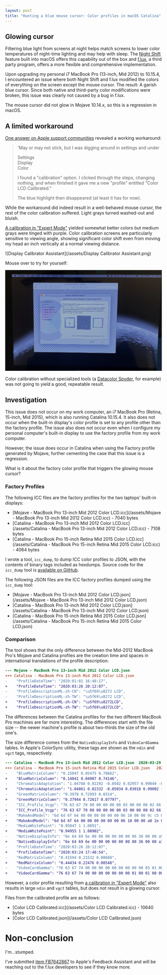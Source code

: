 ```yaml
---
layout: post
title: "Hunting a blue mouse cursor: Color profiles in macOS Catalina"
---
```


## Glowing cursor
Filtering blue light from screens at night helps match screens to lower color
temperatures of night-time lighting and may help with sleep.  The [Night
Shift](https://support.apple.com/en-us/HT207513) feature built into macOS
offers this capability out of the box and [f.lux](https://justgetflux.com/), a
third party program, offers a more flexible and comprehensive implementation.

Upon upgrading my personal i7 MacBook Pro (13-inch, Mid 2012) to 10.15.4, I
encountered an issue where both Night Shift and f.lux modified the colors of
everything on the screen except the mouse cursor.  The result: A garish blue
cursor.  Since both native and third-party color modifications were broken,
this issue was clearly not caused by a bug in f.lux.

The mouse cursor did not glow in Mojave 10.14.x, so this is a regression in
macOS.

## A limited workaround
[One answer on Apple support
communities](https://discussions.apple.com/thread/250815800?answerId=250815800021#250815800021)
revealed a working workaround:

> 'May or may not stick, but I was digging around in settings and under 
>
> Settings<br/>
> Display<br/>
> Color<br/>
> 
> I found a "calibration" option. I clicked through the steps, changing nothing, and when finished it gave me a new "profile" entitled "Color LCD Calibrated."
> 
> The blue highlight then disappeared (at least it has for now).

While the workaround did indeed result in a well-behaved mouse cursor, the rest
of the color calibration suffered.  Light grays turned washed-out and bluish. 

[A calibration in "Expert
Mode"](https://osxdaily.com/2015/10/14/access-expert-mode-screen-color-calibrator-mac-os-x/)
yielded somewhat better colors but medium grays were tinged with purple.  Color
calibration screens are particularly sensitive to viewing angle, showing
significant color shift even from moving my head an inch vertically at a
normal viewing distance.

![Display Calibrator Assistant](/assets/Display Calibrator Assistant.png)

Mouse over to try for yourself:

<script type="text/javascript">
    function mouseover(image) {
        image.src = "/assets/MacBook Pro Viewing Angle 2.jpg";
    }
    function mouseout(image) {
        image.src = "/assets/MacBook Pro Viewing Angle 1.jpg";
    }
</script>
<img alt="Display Calibrator Assistant screen comparison"
     src="/assets/MacBook Pro Viewing Angle 1.jpg"
     onmouseover="mouseover(this)" 
     onmouseout="mouseout(this)"
/>

Color calibration without specialized tools (a [Datacolor
Spyder](https://spyderx.datacolor.com/shop/), for example) was not going to
yield a good, repeatable result.

## Investigation
This issue does not occur on my work computer, an i7 MacBook Pro (Retina,
15-inch, Mid 2015), which is also running Catalina 10.15.4.  It also does not
occur when the built-in display's color profile is set to any profile other
than the factory profile.  The issue also does not occur even when I configure
my personal computer's built-in display to use the factory profile from my work
computer.

However, the issue does occur in Catalina when using the Factory profile
generated by Mojave, further cementing the case that this issue is a
regression.

What is it about the factory color profile that triggers the glowing mouse
cursor?

### Factory Profiles
The following ICC files are the factory profiles for the two laptops' built-in
displays:

* [Mojave - MacBook Pro 13-inch Mid 2012 Color LCD.icc](/assets/Mojave - MacBook Pro 13-inch Mid 2012 Color LCD.icc) - 7040 bytes
* [Catalina - MacBook Pro 13-inch Mid 2012 Color LCD.icc](/assets/Catalina - MacBook Pro 13-inch Mid 2012 Color LCD.icc) - 7108 bytes
* [Catalina - MacBook Pro 15-inch Retina Mid 2015 Color LCD.icc](/assets/Catalina - MacBook Pro 15-inch Retina Mid 2015 Color LCD.icc) - 4064 bytes

I wrote a tool, `icc_dump`, to dump ICC color profiles to JSON, with the
contents of binary tags included as hexdumps.  Source code for the `icc_dump`
tool is [available on GitHub](https://github.com/mplough/icc_dump).

The following JSON files are the ICC factory profiles dumped using the
`icc_dump` tool:

* [Mojave - MacBook Pro 13-inch Mid 2012 Color LCD.json](/assets/Mojave - MacBook Pro 13-inch Mid 2012 Color LCD.json)
* [Catalina - MacBook Pro 13-inch Mid 2012 Color LCD.json](/assets/Catalina - MacBook Pro 13-inch Mid 2012 Color LCD.json)
* [Catalina - MacBook Pro 15-inch Retina Mid 2015 Color LCD.json](/assets/Catalina - MacBook Pro 15-inch Retina Mid 2015 Color LCD.json)

### Comparison
The tool shows that the only difference between the Mid-2012 MacBook Pro's
Mojave and Catalina profiles are the creation time and spaces in international
translations of the profile description:

```diff
--- Mojave - MacBook Pro 13-inch Mid 2012 Color LCD.json
+++ Catalina - MacBook Pro 13-inch Mid 2012 Color LCD.json
-    "ProfileDateTime": "2020:01:01 16:48:17",
+    "ProfileDateTime": "2020:03:26 20:12:07",
-    "ProfileDescriptionML-zh-CN": "\u5f69\u8272 LCD",
-    "ProfileDescriptionML-zh-TW": "\u5f69\u8272 LCD",
+    "ProfileDescriptionML-zh-CN": "\u5f69\u8272LCD",
+    "ProfileDescriptionML-zh-TW": "\u5f69\u8272LCD",
```

The differences between the Catalina profiles for the two different MacBook Pro
machines are far more interesting.  The differences start with the file size --
the newer machine's profile is about two-thirds the size of the old one's.

The size difference comes from the `NativeDisplayInfo` and `VideoCardGamma`
tables.  In Apple's ColorSync utility, these tags are shown as the `ndin` and
`vgct` tags, respectively.

```diff
--- Catalina - MacBook Pro 13-inch Mid 2012 Color LCD.json	2020-03-29 00:10:47.000000000 -0400
+++ Catalina - MacBook Pro 15-inch Retina Mid 2015 Color LCD.json	2020-03-29 00:10:42.000000000 -0400
-    "BlueMatrixColumn": "0.15047 0.05475 0.78662",
+    "BlueMatrixColumn": "0.14041 0.04907 0.74146",
-    "ChromaticAdaptation": "1.04788 0.02292 -0.0502 0.02957 0.99049 -0.01706 -0.00923 0.01508 0.75165",
+    "ChromaticAdaptation": "1.04861 0.02332 -0.05034 0.03018 0.99002 -0.01714 -0.00922 0.01503 0.75172",
-    "GreenMatrixColumn": "0.3978 0.72993 0.0314",
+    "GreenMatrixColumn": "0.37944 0.72617 0.07797",
-    "ICC_Profile_Vcgp": "76 63 67 70 00 00 00 00 00 03 00 00 00 02 66 66 00 03 00 00 00 02 66 66 00 03 00 00 00 02 66 66 00 00 00 02 19 98 ff ff 00 00 00 01 5c 28 00 00 00 00 00 01 bd 70 00 00",
+    "ICC_Profile_Vcgp": "76 63 67 70 00 00 00 00 00 03 00 00 00 02 66 66 00 03 00 00 00 02 66 66 00 03 00 00 00 02 66 66 00 00 00 02 33 33 34 00 00 00 00 02 33 33 34 00 00 00 00 02 33 33 34 00",
-    "MakeAndModel": "6d 6d 6f 64 00 00 00 00 00 00 06 10 00 00 9c c5 00 00 00 00 c6 7a e3 80 00 00 00 00 00 00 00 00 00 00 00 00 00 00 00 00",
+    "MakeAndModel": "6d 6d 6f 64 00 00 00 00 00 00 06 10 00 00 a0 2e 00 00 00 00 d0 e5 ee 00 00 00 00 00 00 00 00 00 00 00 00 00 00 00 00 00",
-    "MediaWhitePoint": "0.95047 1 1.0891",
+    "MediaWhitePoint": "0.94955 1 1.08902",
-    "NativeDisplayInfo": "6e 64 69 6e 00 00 00 00 00 00 06 36 00 00 a5 46 00 00 56 94 00 00 53 39 00 00 a5 8e 00 00 25 a8 00 00 0d 3c 00 00 50 0d 00 00 54 39 00 02 19 99 00 01 bd 70 00 01 5c 28 00 03 01 00 00 02 00 00 00 1e 00 41 00 62 00 83 00 a4 00 c5 00 e6 01 06 01 27 01 49 01 6b 01 8d 01 af 01 d1 01 f4 02 17 02 3b 02 5f 02 83 02 a8 02 ce 02 f3 03 1a 03 41 03 68 03 90 03 b8 03 e2 04 0b 04 36 04 61 04 8d 04 b9 04 e7 05 15 05 45 05 75 05 a6 05 d8 06 0c 06 41 06 77 06 ae 06 e8 07 22 07 5f 07 9e 07 de 08 22 08 68 08 b0 08 fd 09 4c 09 a0 09 f6 0a 50 0a ad 0b 0d 0b 6e 0b d2 0c 38 0c a1 0d 0b 0d 76 0d e3 0e 51 0e c1 0f 32 0f a4 10 19 10 90 11 09 11 85 12 02 12 82 13 05 13 89 14 10 14 99 15 25 15 b3 16 44 16 d8 17 6f 18 08 18 a4 19 43 19 e4 1a 87 1b 2d 1b d5 1c 7f 1d 2c 1d dc 1e 8e 1f 44 1f fd 20 ba 21 7a 22 3e 23 05 23 cf 24 9c 25 6b 26 3d 27 12 27 ea 28 c4 29 a2 2a 82 2b 65 2c 4c 2d 39 2e 2e 2f 2f 30 3e 31 55 32 6c 33 83 34 9a 35 b5 36 d3 37 f6 39 1d 3a 47 3b 76 3c a9 3d df 3f 19 40 57 41 99 42 df 44 28 45 75 46 c6 48 1a 49 67 4a 95 4b 97 4c 76 4d 40 4d ff 4e c1 4f 8c 50 6a 51 69 52 84 53 b0 54 e4 56 1a 57 53 58 8e 59 cc 5b 0d 5c 51 5d 96 5e d8 60 0f 61 33 62 47 63 55 64 64 65 7f 66 ab 67 e8 69 31 6a 81 6b d3 6d 28 6e 80 6f da 71 37 72 96 73 f8 75 57 76 ac 77 ed 79 17 7a 30 7b 42 7c 59 7d 7f 7e b9 80 09 81 68 82 cd 84 36 85 a2 87 0f 88 7e 89 e7 8b 41 8c 84 8d b5 8e e0 90 0e 91 4e 92 b0 94 34 95 c5 97 4e 98 cd 9a 48 9b c6 9d 51 9e f8 a0 c8 a2 be a4 b2 a6 97 a8 7a aa 69 ac 5b ae 41 b0 15 b1 e1 b3 ad b5 7f b7 5e b9 5a bb 7c bd b7 bf f9 c2 39 c4 6d c6 8a c8 99 ca a4 cc af ce be d0 d1 d2 e7 d5 08 d7 3d d9 8d db f4 de 5a e0 b5 e3 0b e5 61 e7 ba ea 08 ec 27 ee 00 ef 9d f1 1e f2 98 f4 1c f5 b6 f7 6d f9 35 fa fc fc b6 fe 5f ff ff 00 00 00 24 00 4b 00 71 00 96 00 bc 00 e2 01 08 01 2e 01 54 01 7a 01 a2 01 c9 01 f1 02 19 02 42 02 6b 02 95 02 c0 02 eb 03 16 03 43 03 70 03 9d 03 cc 03 fb 04 2b 04 5c 04 8e 04 c1 04 f5 05 2a 05 61 05 98 05 d1 06 0b 06 47 06 85 06 c4 07 06 07 4a 07 8f 07 d8 08 24 08 73 08 c5 09 1c 09 77 09 d6 0a 39 0a a0 0b 0a 0b 77 0b e7 0c 58 0c cd 0d 43 0d bc 0e 38 0e b6 0f 36 0f b9 10 3f 10 c6 11 4f 11 d9 12 65 12 f2 13 82 14 14 14 a8 15 3f 15 d9 16 75 17 14 17 b6 18 5a 19 02 19 ac 1a 59 1b 09 1b bc 1c 73 1d 2c 1d e8 1e a7 1f 69 20 2e 20 f6 21 c1 22 8f 23 5f 24 33 25 0a 25 e4 26 c2 27 a4 28 89 29 73 2a 60 2b 51 2c 45 2d 3c 2e 37 2f 35 30 36 31 3a 32 42 33 4d 34 5b 35 6e 36 86 37 a6 38 cf 39 fe 3b 34 3c 6f 3d ae 3e f2 40 39 41 84 42 d3 44 27 45 7f 46 db 48 3b 49 9d 4a fd 4c 50 4d 93 4e ca 4f fc 51 2e 52 64 53 9e 54 da 56 1a 57 5c 58 a1 59 ea 5b 35 5c 83 5d d3 5f 25 60 73 61 bc 62 fe 64 3d 65 7d 66 c1 68 09 69 56 6a a5 6b f7 6d 4c 6e a3 6f fc 71 59 72 b8 74 19 75 7c 76 da 78 30 79 7b 7a bd 7b fa 7d 3a 7e 81 7f ce 81 22 82 79 83 d3 85 30 86 8e 87 ee 89 4e 8a aa 8b fb 8d 40 8e 7c 8f b5 90 f5 92 44 93 a2 95 09 96 72 97 d8 99 3e 9a a3 9c 08 9d 6f 9e d6 a0 3d a1 a6 a3 14 a4 89 a6 06 a7 8e a9 1e aa b4 ac 4d ad e3 af 78 b1 0b b2 9f b4 34 b5 ca b7 60 b8 f5 ba 88 bc 1c bd b5 bf 57 c1 02 c2 b5 c4 69 c6 1c c7 ce c9 80 cb 34 cc ea ce a3 d0 5b d2 11 d3 bf d5 63 d7 00 d8 9b da 39 db dd dd 87 df 32 e0 df e2 8c e4 3b e5 ec e7 9e e9 4e ea f5 ec 88 ed f9 ef 49 f0 85 f1 b1 f2 ce f3 e8 f4 ff f6 18 f7 33 f8 54 f9 7c fa aa fb ea fd 38 fe 95 ff ff 00 00 00 29 00 54 00 7f 00 a9 00 d3 00 fe 01 29 01 54 01 80 01 ac 01 d8 02 06 02 34 02 62 02 91 02 c1 02 f2 03 23 03 56 03 89 03 bd 03 f3 04 29 04 60 04 99 04 d3 05 0f 05 4c 05 8b 05 cb 06 0d 06 52 06 99 06 e2 07 2d 07 7d 07 cf 08 26 08 81 08 e1 09 47 09 b2 0a 24 0a 9b 0b 16 0b 95 0c 16 0c 9a 0d 1f 0d a6 0e 30 0e bc 0f 4c 0f df 10 75 11 0f 11 ac 12 4d 12 f1 13 99 14 44 14 f2 15 a3 16 56 17 0b 17 c1 18 7a 19 36 19 f6 1a b9 1b 7f 1c 49 1d 17 1d e8 1e bd 1f 95 20 72 21 51 22 34 23 1a 24 04 24 f2 25 e3 26 d9 27 d2 28 cf 29 d0 2a d5 2b de 2c eb 2d fc 2f 12 30 2c 31 4a 32 6c 33 93 34 be 35 ed 37 20 38 57 39 92 3a d2 3c 15 3d 5d 3e aa 3f fb 41 50 42 aa 44 09 45 6d 46 d7 48 4a 49 c6 4b 4c 4c d8 4e 69 50 00 51 9b 53 3c 54 e2 56 8e 58 3f 59 f5 5b b1 5d 72 5f 36 60 f2 62 9b 64 2b 65 ad 67 2a 68 a6 6a 26 6b a9 6d 2f 6e b9 70 47 71 d8 73 6d 75 06 76 a2 78 41 79 df 7b 78 7d 06 7e 8e 80 14 81 99 83 22 84 ad 86 3b 87 cd 89 63 8b 01 8c ab 8e 5c 90 06 91 9b 93 1e 94 95 96 07 97 77 98 e7 9a 5a 9b d3 9d 58 9e f4 a0 a9 a2 65 a4 07 a5 8a a6 f6 a8 58 a9 b5 ab 14 ac 74 ad d6 af 39 b0 9e b2 05 b3 6e b4 d9 b6 47 b7 b9 b9 30 ba aa bc 24 bd 9b bf 0e c0 7d c1 ea c3 57 c4 c4 c6 32 c7 a1 c9 12 ca 84 cb f7 cd 6c ce e4 d0 5d d1 d9 d3 57 d4 d7 d6 54 d7 c9 d9 32 da 92 db eb dd 3e de 8e df dd e1 2d e2 7e e3 d0 e5 23 e6 78 e7 cd e9 23 ea 76 eb c0 ec fe ee 31 ef 4a f0 59 f1 59 f2 4e f3 3c f4 23 f5 07 f5 e2 f6 ba f7 80 f8 3d f8 f0 f9 81 fa 12 fa a0 fb 09 fb 71 fb d9 fc 42 fc 99 fc e8 fd 37 fd 85 fd d4 fe 23 fe 69 fe ad fe f0 ff 34 ff 78 ff bb ff ff",
+    "NativeDisplayInfo": "6e 64 69 6e 00 00 00 00 00 00 00 36 00 00 a7 40 00 00 55 80 00 00 4c c0 00 00 9e c0 00 00 25 80 00 00 0c c0 00 00 50 00 00 00 54 40 00 02 33 33 00 02 33 33 00 02 33 33 00 00 00 00 00 00",
-    "ProfileDateTime": "2020:03:26 20:12:07",
+    "ProfileDateTime": "2020:03:24 17:48:54",
-    "RedMatrixColumn": "0.41594 0.21532 0.00688",
+    "RedMatrixColumn": "0.44434 0.22476 0.00548",
-    "VideoCardGamma": "76 63 67 74 00 00 00 00 00 00 00 00 00 03 01 00 00 02 00 00 00 03 00 0d 00 20 00 3c 00 62 00 93 00 ce 01 12 01 58 01 a8 02 02 02 6d 02 e3 03 65 03 f2 04 8b 05 30 05 e0 06 9d 07 6a 08 44 09 26 0a 0e 0b 02 0c 03 0d 11 0e 2b 0f 49 10 72 11 a1 12 dd 14 1e 15 62 16 b2 18 04 19 60 1a c0 1c 1f 1d 89 1e f1 20 5d 21 cb 23 3a 24 a5 26 14 27 80 28 e7 2a 4e 2b af 2d 0e 2e 63 2f b3 30 fb 32 3b 33 73 34 9f 35 c4 36 e1 37 f9 39 0c 3a 1a 3b 2a 3c 38 3d 44 3e 4e 3f 5a 40 68 41 76 42 86 43 96 44 a8 45 ba 46 ca 47 da 48 e8 49 f7 4b 04 4c 10 4d 1c 4e 27 4f 31 50 3a 51 42 52 49 53 4e 54 52 55 55 56 57 57 58 58 59 59 5a 5a 5a 5b 5a 5c 5a 5d 5a 5e 58 5f 56 60 52 61 4d 62 46 63 3e 64 35 65 2a 66 1f 67 13 68 07 68 fb 69 ee 6a e1 6b d4 6c c7 6d b9 6e ab 6f 9d 70 8d 71 79 72 61 73 41 74 19 74 ee 75 c1 76 97 77 6f 78 4a 79 23 79 fd 7a d7 7b af 7c 88 7d 60 7e 37 7f 0e 7f e5 80 bb 81 92 82 68 83 3d 84 13 84 e8 85 be 86 93 87 68 88 3c 89 16 89 fd 8b 04 8c 3e 8d ad 8f 38 90 b2 91 fd 93 1f 94 2b 95 2e 96 30 97 31 98 33 99 34 9a 35 9b 35 9c 36 9d 3a 9e 46 9f 65 a0 98 a1 d8 a3 15 a4 41 a5 5d a6 6e a7 7a a8 86 a9 91 aa 9b ab a5 ac af ad b9 ae c3 af d2 b0 ed b2 21 b3 70 b4 d0 b6 29 b7 6c b8 98 b9 b6 ba cf bb e7 bc fe be 16 bf 31 c0 56 c1 92 c2 e8 c4 48 c5 9b c6 cd c7 e1 c8 f0 ca 06 cb 25 cc 47 cd 64 ce 73 cf 6c d0 55 d1 37 d2 1e d3 0a d3 f9 d4 e3 d5 cd d6 bf d7 ba d8 bc d9 bf da c1 db be dc af dd 91 de 6c df 42 e0 19 e0 f2 e1 d0 e2 b9 e3 a8 e4 9b e5 90 e6 85 e7 79 e8 6d e9 60 ea 4d eb 33 ec 12 ec eb ed c6 ee a4 ef 86 f0 6a f1 4e f2 34 f3 22 f4 29 f5 5d f6 be f8 30 f9 94 fa df fc 19 fd 58 fe a4 ff ff 00 00 00 02 00 0b 00 1b 00 32 00 52 00 7a 00 ac 00 e6 01 27 01 6f 01 c0 02 1b 02 82 02 f2 03 70 03 f8 04 88 05 21 05 c5 06 74 07 2e 07 f3 08 c2 09 9d 0a 7d 0b 64 0c 58 0d 53 0e 58 0f 62 10 75 11 8b 12 a8 13 d0 14 f8 16 27 17 5d 18 93 19 cf 1b 0d 1c 4c 1d 8c 1e ce 20 0d 21 51 22 91 23 d0 25 0b 26 45 27 76 28 a6 29 d1 2a f4 2c 10 2d 28 2e 34 2f 39 30 39 31 33 32 29 33 1e 34 10 35 01 35 f4 36 e5 37 d7 38 c8 39 b9 3a a9 3b 9a 3c 8b 3d 7b 3e 6a 3f 5b 40 4e 41 42 42 37 43 2e 44 24 45 1a 46 10 47 06 47 fb 48 f0 49 e5 4a d8 4b cc 4c be 4d b0 4e a2 4f 93 50 84 51 73 52 61 53 50 54 3e 55 2b 56 18 57 05 57 f1 58 dc 59 c8 5a b3 5b 9f 5c 89 5d 73 5e 5d 5f 45 60 2c 61 13 61 f8 62 dd 63 c1 64 a4 65 88 66 6b 67 4d 68 2f 69 11 69 f3 6a d5 6b b6 6c 98 6d 79 6e 58 6f 36 70 12 70 e9 71 bf 72 93 73 64 74 35 75 05 75 d6 76 a5 77 75 78 45 79 14 79 e3 7a b2 7b 80 7c 4e 7d 1c 7d ea 7e ba 7f 8d 80 6a 81 52 82 44 83 3d 84 3a 85 36 86 30 87 2b 88 25 89 1f 8a 19 8b 12 8c 0b 8d 04 8d fd 8e f6 8f f1 90 f2 91 f9 93 07 94 18 95 28 96 37 97 44 98 50 99 5b 9a 67 9b 72 9c 7d 9d 87 9e 92 9f 9c a0 a7 a1 b8 a2 d2 a3 f9 a5 29 a6 5c a7 8b a8 b5 a9 da aa fe ac 21 ad 45 ae 68 af 8d b0 b7 b1 ee b3 35 b4 85 b5 d1 b7 0d b8 3d b9 69 ba 99 bb cb bc ff be 35 bf 6c c0 a4 c1 dc c3 11 c4 40 c5 69 c6 8b c7 aa c8 c8 c9 e9 cb 0d cc 33 cd 5a ce 82 cf ac d0 d7 d2 06 d3 34 d4 5f d5 84 d6 a4 d7 c4 d8 e6 da 0a db 2f dc 54 dd 79 de 9e df c7 e0 f7 e2 31 e3 72 e4 b3 e5 f2 e7 2c e8 67 e9 a3 ea df ec 1b ed 58 ee 9c ef f0 f1 76 f3 2d f5 12 f7 0a f9 02 fa eb fc bb fe 69 ff ff 00 00 00 02 00 0a 00 17 00 2c 00 48 00 6b 00 97 00 ca 01 06 01 47 01 91 01 e3 02 3d 02 a1 03 0d 03 85 04 07 04 92 05 26 05 c0 06 64 07 12 07 c9 08 88 09 4e 0a 1f 0a f9 0b d4 0c b8 0d a5 0e 99 0f 92 10 8f 11 92 12 9a 13 a5 14 b6 15 c8 16 de 17 f9 19 12 1a 2d 1b 46 1c 61 1d 7c 1e 97 1f ae 20 c2 21 d4 22 e5 23 ed 24 f2 25 f0 26 e8 27 d8 28 c2 29 a5 2a 83 2b 5a 2c 2f 2d 01 2d d2 2e a4 2f 77 30 4a 31 20 31 f7 32 ce 33 a6 34 7e 35 55 36 2c 37 02 37 d8 38 ad 39 82 3a 56 3b 2a 3b fd 3c d0 3d a3 3e 77 3f 4a 40 1f 40 f5 41 cc 42 a5 43 7e 44 56 45 2e 46 05 46 dc 47 b4 48 8a 49 60 4a 36 4b 0b 4b e0 4c b5 4d 89 4e 5d 4f 31 50 05 50 d9 51 ac 52 80 53 53 54 25 54 f6 55 c8 56 9a 57 6b 58 3b 59 0b 59 db 5a ab 5b 7a 5c 48 5d 16 5d e4 5e b1 5f 7f 60 4b 61 17 61 e3 62 ae 63 7a 64 46 65 11 65 db 66 a6 67 71 68 3b 69 04 69 ce 6a 97 6b 60 6c 29 6c f1 6d b8 6e 80 6f 46 70 09 70 cc 71 8c 72 4a 73 08 73 c5 74 82 75 3e 75 fb 76 b7 77 73 78 2e 78 e9 79 a4 7a 5f 7b 1a 7b d4 7c 8e 7d 48 7e 02 7e be 7f 7e 80 48 81 1d 81 fb 82 e0 83 c8 84 b1 85 9b 86 84 87 6d 88 56 89 3e 8a 26 8b 0d 8b f5 8c dc 8d c3 8e aa 8f 94 90 81 91 77 92 72 93 70 94 71 95 71 96 71 97 71 98 70 99 6e 9a 69 9b 60 9c 53 9d 4a 9e 4c 9f 5d a0 79 a1 9d a2 c5 a3 ee a5 15 a6 37 a7 4c a8 52 a9 51 aa 5b ab 7b ac b4 ad fb af 47 b0 93 b1 df b3 2b b4 76 b5 c1 b7 0b b8 53 b9 98 ba db bc 21 bd 6c be bd c0 13 c1 6a c2 c3 c4 1b c5 74 c6 ce c8 26 c9 7d ca d4 cc 2a cd 82 ce e3 d0 56 d1 d6 d3 63 d4 f5 d6 88 d8 1a d9 ad db 40 dc d6 de 80 e0 4d e2 53 e4 90 e6 f7 e9 94 ec c5 f1 54 f7 d9 ff ff"
+    "VideoCardGamma": "76 63 67 74 00 00 00 00 00 00 00 01 00 01 00 00 00 00 00 00 00 01 00 00 00 01 00 00 00 00 00 00 00 01 00 00 00 01 00 00 00 00 00 00 00 01 00 00"
```

However, a color profile resulting from [a calibration in "Expert
Mode"](https://osxdaily.com/2015/10/14/access-expert-mode-screen-color-calibrator-mac-os-x/)
also results in large `ndin` and `vgct` tables, but does not result in a
glowing cursor.

Files from the calibrated profile are as follows:

* [Color LCD Calibrated.icc](/assets/Color LCD Calibrated.icc) - 10640 bytes
* [Color LCD Calibrated.json](/assets/Color LCD Calibrated.json)

# Non-conclusion
I'm...stumped.

I've submitted [item
FB7642867](https://feedbackassistant.apple.com/feedback/7642867) to Apple's
Feedback Assistant and will be reaching out to the f.lux developers to see if
they know more.
